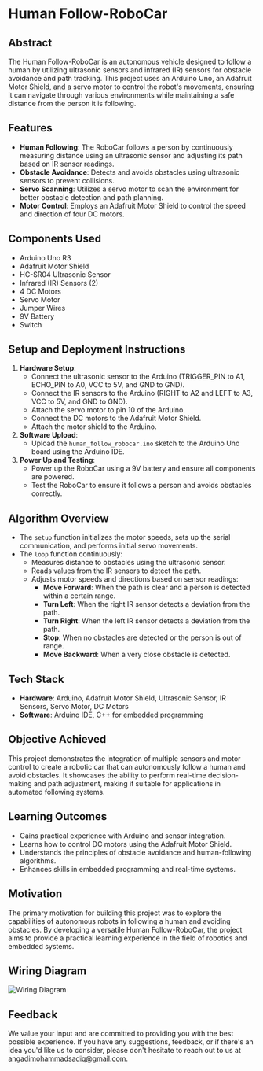 # Human Follow-RoboCar

## Abstract
The Human Follow-RoboCar is an autonomous vehicle designed to follow a human by utilizing ultrasonic sensors and infrared (IR) sensors for obstacle avoidance and path tracking. This project uses an Arduino Uno, an Adafruit Motor Shield, and a servo motor to control the robot's movements, ensuring it can navigate through various environments while maintaining a safe distance from the person it is following.

## Features
- **Human Following**: The RoboCar follows a person by continuously measuring distance using an ultrasonic sensor and adjusting its path based on IR sensor readings.
- **Obstacle Avoidance**: Detects and avoids obstacles using ultrasonic sensors to prevent collisions.
- **Servo Scanning**: Utilizes a servo motor to scan the environment for better obstacle detection and path planning.
- **Motor Control**: Employs an Adafruit Motor Shield to control the speed and direction of four DC motors.

## Components Used
- Arduino Uno R3
- Adafruit Motor Shield
- HC-SR04 Ultrasonic Sensor
- Infrared (IR) Sensors (2)
- 4 DC Motors
- Servo Motor
- Jumper Wires
- 9V Battery
- Switch

## Setup and Deployment Instructions
1. **Hardware Setup**:
   - Connect the ultrasonic sensor to the Arduino (TRIGGER_PIN to A1, ECHO_PIN to A0, VCC to 5V, and GND to GND).
   - Connect the IR sensors to the Arduino (RIGHT to A2 and LEFT to A3, VCC to 5V, and GND to GND).
   - Attach the servo motor to pin 10 of the Arduino.
   - Connect the DC motors to the Adafruit Motor Shield.
   - Attach the motor shield to the Arduino.
2. **Software Upload**:
   - Upload the `human_follow_robocar.ino` sketch to the Arduino Uno board using the Arduino IDE.
3. **Power Up and Testing**:
   - Power up the RoboCar using a 9V battery and ensure all components are powered.
   - Test the RoboCar to ensure it follows a person and avoids obstacles correctly.

## Algorithm Overview
- The `setup` function initializes the motor speeds, sets up the serial communication, and performs initial servo movements.
- The `loop` function continuously:
  - Measures distance to obstacles using the ultrasonic sensor.
  - Reads values from the IR sensors to detect the path.
  - Adjusts motor speeds and directions based on sensor readings:
    - **Move Forward**: When the path is clear and a person is detected within a certain range.
    - **Turn Left**: When the right IR sensor detects a deviation from the path.
    - **Turn Right**: When the left IR sensor detects a deviation from the path.
    - **Stop**: When no obstacles are detected or the person is out of range.
    - **Move Backward**: When a very close obstacle is detected.

## Tech Stack
- **Hardware**: Arduino, Adafruit Motor Shield, Ultrasonic Sensor, IR Sensors, Servo Motor, DC Motors
- **Software**: Arduino IDE, C++ for embedded programming

## Objective Achieved
This project demonstrates the integration of multiple sensors and motor control to create a robotic car that can autonomously follow a human and avoid obstacles. It showcases the ability to perform real-time decision-making and path adjustment, making it suitable for applications in automated following systems.

## Learning Outcomes
- Gains practical experience with Arduino and sensor integration.
- Learns how to control DC motors using the Adafruit Motor Shield.
- Understands the principles of obstacle avoidance and human-following algorithms.
- Enhances skills in embedded programming and real-time systems.

## Motivation
The primary motivation for building this project was to explore the capabilities of autonomous robots in following a human and avoiding obstacles. By developing a versatile Human Follow-RoboCar, the project aims to provide a practical learning experience in the field of robotics and embedded systems.

## Wiring Diagram
![Wiring Diagram](circuit.jpg)

## Feedback
We value your input and are committed to providing you with the best possible experience. If you have any suggestions, feedback, or if there's an idea you'd like us to consider, please don't hesitate to reach out to us at angadimohammadsadiq@gmail.com.
